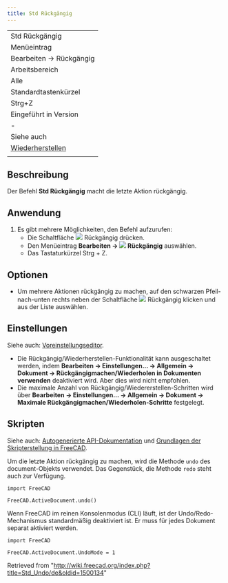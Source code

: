 ```yaml
---
title: Std Rückgängig
---
```


|                                                |
| ---------------------------------------------- |
| Std Rückgängig                                 |
| Menüeintrag                                    |
| Bearbeiten → Rückgängig                        |
| Arbeitsbereich                                 |
| Alle                                           |
| Standardtastenkürzel                           |
| Strg+Z                                         |
| Eingeführt in Version                          |
| -                                              |
| Siehe auch                                     |
| [Wiederherstellen](/Std_Redo/de "Std Redo/de") |
|                                                |

## Beschreibung

Der Befehl **Std Rückgängig** macht die letzte Aktion rückgängig.

## Anwendung

1. Es gibt mehrere Möglichkeiten, den Befehl aufzurufen:
   - Die Schaltfläche ![](/images/Std_Undo.svg) Rückgängig drücken.
   - Den Menüeintrag **Bearbeiten → ![](/images/Std_Undo.svg) Rückgängig** auswählen.
   - Das Tastaturkürzel Strg + Z.

## Optionen

- Um mehrere Aktionen rückgängig zu machen, auf den schwarzen Pfeil-nach-unten rechts neben der Schaltfläche ![](/images/Std_Undo.svg) Rückgängig klicken und aus der Liste auswählen.

## Einstellungen

Siehe auch: [Voreinstellungseditor](/Preferences_Editor/de "Preferences Editor/de").

- Die Rückgängig/Wiederherstellen-Funktionalität kann ausgeschaltet werden, indem **Bearbeiten → Einstellungen... → Allgemein → Dokument → Rückgängigmachen/Wiederholen in Dokumenten verwenden** deaktiviert wird. Aber dies wird nicht empfohlen.
- Die maximale Anzahl von Rückgängig/Wiedererstellen-Schritten wird über **Bearbeiten → Einstellungen... → Allgemein → Dokument → Maximale Rückgängigmachen/Wiederholen-Schritte** festgelegt.

## Skripten

Siehe auch: [Autogenerierte API-Dokumentation](https://freecad.github.io/SourceDoc/) und [Grundlagen der Skripterstellung in FreeCAD](/FreeCAD_Scripting_Basics/de "FreeCAD Scripting Basics/de").

Um die letzte Aktion rückgängig zu machen, wird die Methode `undo` des document-Objekts verwendet. Das Gegenstück, die Methode `redo` steht auch zur Verfügung.

```
import FreeCAD

FreeCAD.ActiveDocument.undo()

```

Wenn FreeCAD im reinen Konsolenmodus (CLI) läuft, ist der Undo/Redo-Mechanismus standardmäßig deaktiviert ist. Er muss für jedes Dokument separat aktiviert werden.

```
import FreeCAD

FreeCAD.ActiveDocument.UndoMode = 1

```

Retrieved from "<http://wiki.freecad.org/index.php?title=Std_Undo/de&oldid=1500134>"
